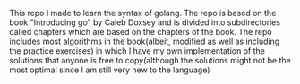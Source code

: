 This repo I made to learn the syntax of golang. The repo is based on the book "Introducing go" by Caleb Doxsey and is divided into subdirectories called chapters which are based on the chapters of the book.
The repo includes most algorithms in the book(albeit, modified as well as including the practice exercises) in which I have my own implementation of the solutions that anyone is free to copy(although the solutions
might not be the most optimal since I am still very new to the language)
